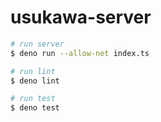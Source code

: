 # usukawa-server

```bash
# run server
$ deno run --allow-net index.ts

# run lint
$ deno lint

# run test
$ deno test
```
